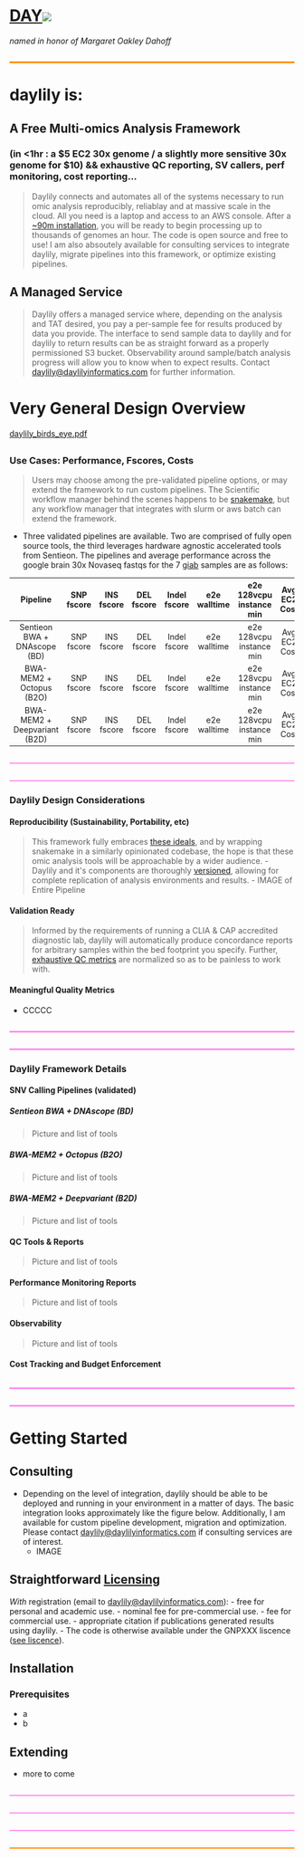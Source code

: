 # [DAY](https://en.wikipedia.org/wiki/Margaret_Oakley_Dayhoff)![](https://placehold.co/60x35/ff03f3/fcf2fb?text=LILLY)
_named in honor of Margaret Oakley Dahoff_


<p valign="middle"><a href=http://www.workwithcolor.com/color-converter-01.htm?cp=ff8c00><img src="docs/images/0000002.png" valign="bottom" ></a></p>

# daylily is:

## A Free Multi-omics Analysis Framework 

### (in <1hr : a $5 EC2 30x genome / a slightly more sensitive 30x genome for $10) && exhaustive QC reporting, SV callers, perf monitoring, cost reporting... 

  > Daylily connects and automates all of the systems necessary to run omic analysis reproducibly, reliablay and at massive scale in the cloud. All you need is a laptop and access to an AWS console. After a [~90m installation](docc/install/video_guide.md), you will be ready to begin processing up to thousands of genomes an hour. The code is open source and free to use! I am also absoutely available for consulting services to integrate daylily, migrate pipelines into this framework, or optimize existing pipelines.

## A Managed Service

  > Daylily offers a managed service where, depending on the analysis and TAT desired, you pay a per-sample fee for results produced by data you provide.  The interface to send sample data to daylily and for daylily to return results can be as straight forward as a properly permissioned S3 bucket. Observability around sample/batch analysis progress will allow you to know when to expect results. Contact daylily@daylilyinformatics.com for further information.

# Very General Design Overview

  [daylily_birds_eye.pdf](https://github.com/Daylily-Informatics/daylily/files/11390618/daylily_birds_eye.pdf)

## 



### Use Cases: Performance, Fscores, Costs
  >  Users may choose among the pre-validated pipeline options, or may extend the framework to run custom pipelines. The Scientific workflow manager behind the scenes happens to be [snakemake](), but any workflow manager that integrates with slurm or aws batch can extend the framework.

  - Three validated pipelines are available. Two are comprised of fully open source tools, the third leverages hardware agnostic accelerated tools from Sentieon. The pipelines and average performance across the google brain 30x Novaseq fastqs for the 7 [giab]() samples are as follows:
 
 
 | Pipeline |   SNP fscore  |  INS fscore |  DEL fscore | Indel fscore |  e2e walltime |  e2e 128vcpu instance min | Avg EC2 Cost |
 | :-------------: | :-------------: | :--------------: | :-------------: | :-------------: | :--------------: | :-------------: | :-------------: |
 |   Sentieon BWA + DNAscope (BD) |  SNP fscore | INS fscore | DEL fscore | Indel fscore | e2e walltime | e2e 128vcpu instance min | Avg EC2 Cost |
 |   BWA-MEM2 + Octopus (B2O) |  SNP fscore | INS fscore | DEL fscore | Indel fscore | e2e walltime | e2e 128vcpu instance min | Avg EC2 Cost |
 |   BWA-MEM2 + Deepvariant (B2D) |  SNP fscore | INS fscore | DEL fscore | Indel fscore | e2e walltime | e2e 128vcpu instance min | Avg EC2 Cost |



<p valign="middle"><a href=http://www.workwithcolor.com/color-converter-01.htm?cp=ff8c00><img src="docs/images/000000.png" valign="bottom" ></a></p\
>

<p valign="middle"><img src="docs/images/000000.png" valign="bottom" ></p>



### Daylily Design Considerations

#### Reproducibility (Sustainability, Portability, etc)
  > This framework fully embraces [these ideals](), and by wrapping snakemake in a similarly opinionated codebase, the hope is that these omic analysis tools will be approachable by a wider audience.
    - Daylily and it's components are thoroughly [versioned](docs/more/versioning.md), allowing for complete replication of analysis environments and results.
    - IMAGE of Entire Pipeline

#### Validation Ready
  > Informed by the requirements of running a CLIA & CAP accredited diagnostic lab, daylily will automatically produce concordance reports for arbitrary samples within the bed footprint you specify. Further, [exhaustive QC metrics]() are normalized so as to be painless to work with.

#### Meaningful Quality Metrics
  - CCCCC


<p valign="middle"><a href=http://www.workwithcolor.com/color-converter-01.htm?cp=ff8c00><img src="docs/images/000000.png" valign="bottom" ></a></p\
>

<p valign="middle"><img src="docs/images/000000.png" valign="bottom" ></p>



### Daylily Framework Details
#### SNV Calling Pipelines (validated)
##### Sentieon BWA + DNAscope (BD)
  > Picture and list of tools

##### BWA-MEM2 + Octopus (B2O)
  > Picture and	list of	tools

##### BWA-MEM2 + Deepvariant (B2D)
  >Picture and	list of	tools

#### QC Tools & Reports
  >Picture and  list of tools


#### Performance Monitoring Reports
  >Picture and  list of tools

#### Observability
  >Picture and  list of tools

#### Cost Tracking and Budget Enforcement


<p valign="middle"><a href=http://www.workwithcolor.com/color-converter-01.htm?cp=ff8c00><img src="docs/images/000000.png" valign="bottom" ></a></p>

<p valign="middle"><img src="docs/images/000000.png" valign="bottom" ></p>



# Getting Started

## Consulting
  - Depending on the level of integration, daylily should be able to be deployed and running in your environment in a matter of days.  The basic integration looks approximately like the figure below. Additionally, I am available for custom pipeline development, migration and optimization. Please contact daylily@daylilyinformatics.com if consulting services are of interest.
    - IMAGE

## Straightforward [Licensing]() 
  *With* registration (email to daylily@daylilyinformatics.com):
    - free for personal and academic use.
    - nominal fee for pre-commercial use.
    - fee for commercial use.
    - appropriate citation if publications generated results using daylily.
    - The code is otherwise available under the GNPXXX liscence ([see liscence](LICENSE)).


## Installation

### Prerequisites
  - a
  - b


## Extending
  - more to come

<p valign="middle"><a href=http://www.workwithcolor.com/color-converter-01.htm?cp=ff8c00><img src="docs/images/000000.png" valign="bottom" ></a></p>

<p valign="middle"><img src="docs/images/000000.png" valign="bottom" ></p>



<p valign="middle"><a href=http://www.workwithcolor.com/color-converter-01.htm?cp=ff8c00><img src="docs/images/000000.png" valign="bottom" ></a></p>

<p valign="middle"><a href=http://www.workwithcolor.com/color-converter-01.htm?cp=ff8c00><img src="docs/images/0000002.png" valign="bottom" ></a></p>
